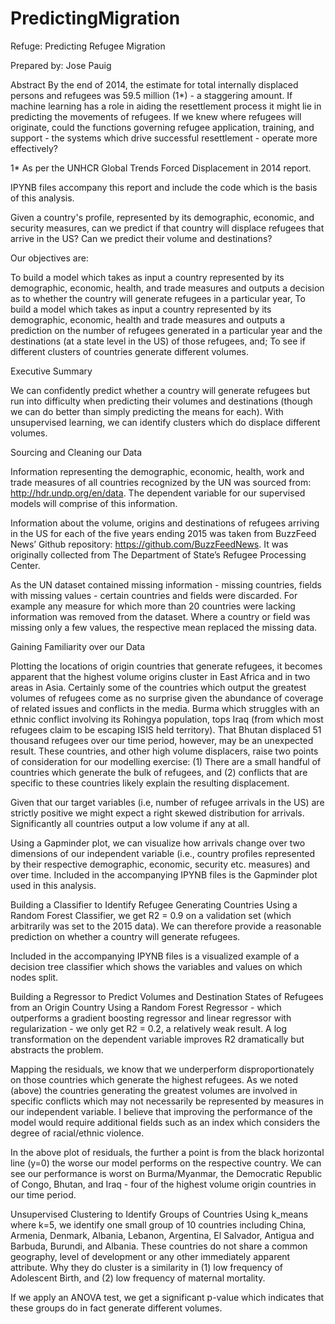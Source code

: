 # PredictingMigration

Refuge: Predicting Refugee Migration

Prepared by: Jose Pauig

Abstract
By the end of 2014, the estimate for total internally displaced persons and refugees was 59.5 million (1*) - a staggering amount. If machine learning has a role in aiding the resettlement process it might lie in predicting the movements of refugees. If we knew where refugees will originate, could the functions governing refugee application, training, and support - the systems which drive successful resettlement - operate more effectively?

1* As per the UNHCR Global Trends Forced Displacement in 2014 report.

IPYNB files accompany this report and include the code which is the basis of this analysis. 

Given a country's profile, represented by its demographic, economic, and security measures, can we predict if that country will displace refugees that arrive in the US? Can we predict their volume and destinations?

Our objectives are:

To build a model which takes as input a country represented by its demographic, economic, health, and trade measures and outputs a decision as to whether the country will generate refugees in a particular year,
To build a model which takes as input a country represented by its demographic, economic, health and trade measures and outputs a prediction on the number of refugees generated in a particular year and the destinations (at a state level in the US) of those refugees, and;
To see if different clusters of countries generate different volumes.

Executive Summary

We can confidently predict whether a country will generate refugees but run into difficulty when predicting their volumes and destinations (though we can do better than simply predicting the means for each). With unsupervised learning, we can identify clusters which do displace different volumes.

Sourcing and Cleaning our Data

Information representing the demographic, economic, health, work and trade measures of all countries recognized by the UN was sourced from: http://hdr.undp.org/en/data. The dependent variable for our supervised models will comprise of this information.

Information about the volume, origins and destinations of refugees arriving in the US for each of the five years ending 2015 was taken from BuzzFeed News’ Github repository: https://github.com/BuzzFeedNews. It was originally collected from The Department of State’s Refugee Processing Center.

As the UN dataset contained missing information - missing countries, fields with missing values - certain countries and fields were discarded. For example any measure for which more than 20 countries were lacking information was removed from the dataset. Where a country or field was missing only a few values, the respective mean replaced the missing data.

Gaining Familiarity over our Data

Plotting the locations of origin countries that generate refugees, it becomes apparent that the highest volume origins cluster in East Africa and in two areas in Asia. Certainly some of the countries which output the greatest volumes of refugees come as no surprise given the abundance of coverage of related issues and conflicts in the media. Burma which struggles with an ethnic conflict involving its Rohingya population, tops Iraq (from which most refugees claim to be escaping ISIS held territory). That Bhutan displaced 51 thousand refugees over our time period, however, may be an unexpected result. These countries, and other high volume displacers, raise two points of consideration for our modelling exercise: (1) There are a small handful of countries which generate the bulk of refugees, and (2) conflicts that are specific to these countries likely explain the resulting displacement.

Given that our target variables (i.e, number of refugee arrivals in the US) are strictly positive we might expect a right skewed distribution for arrivals. Significantly all countries output a low volume if any at all.

Using a Gapminder plot, we can visualize how arrivals change over two dimensions of our independent variable (i.e., country profiles represented by their respective demographic, economic, security etc. measures)  and over time. Included in the accompanying IPYNB files is the Gapminder plot used in this analysis.

Building a Classifier to Identify Refugee Generating Countries
Using a Random Forest Classifier, we get R2 = 0.9 on a validation set (which arbitrarily was set to the 2015 data). We can therefore provide a reasonable prediction on whether a country will generate refugees.

Included in the accompanying IPYNB files is a visualized example of a decision tree classifier which shows the variables and values on which nodes split.

Building a Regressor to Predict Volumes and Destination States of Refugees from an Origin Country
Using a Random Forest Regressor - which outperforms a gradient boosting regressor and linear regressor with regularization - we only get R2 = 0.2, a relatively weak result. A log transformation on the dependent variable improves R2 dramatically but abstracts the problem.


Mapping the residuals, we know that we underperform disproportionately on those countries which generate the highest refugees. As we noted (above) the countries generating the greatest volumes are involved in specific conflicts which may not necessarily be represented by measures in our independent variable. I believe that improving the performance of the model would require additional fields such as an index which considers the degree of racial/ethnic violence.

In the above plot of residuals, the further a point is from the black horizontal line (y=0) the worse our model performs on the respective country. We can see our performance is worst on Burma/Myanmar, the Democratic Republic of Congo, Bhutan, and Iraq - four of the highest volume origin countries in our time period.

Unsupervised Clustering to Identify Groups of Countries
Using k_means where k=5, we identify one small group of 10 countries including China, Armenia, Denmark, Albania, Lebanon, Argentina, El Salvador, Antigua and Barbuda, Burundi, and Albania. These countries do not share a common geography, level of development or any other immediately apparent attribute. Why they do cluster is a similarity in (1) low  frequency of Adolescent Birth, and (2) low frequency of maternal mortality.

If we apply an ANOVA test, we get a significant p-value which indicates that these groups do in fact generate different volumes.


